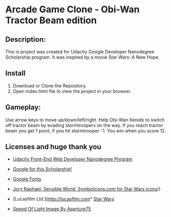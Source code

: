 # Arcade Game Clone - Obi-Wan Tractor Beam edition

## Description:
This is project was created for Udacity Google Developer Nanodegree Scholarship program.
It was inspired by a movie Star Wars: A New Hope.

## Install
1. Download or Clone the Repository.
2. Open index.html file to view the project in your browser.

## Gameplay:
Use arrow keys to move up/down/left/right.
Help Obi-Wan Kenobi to switch off tractor beam by evading stormtroopers on the way.
If you reach tractor beam you get 1 point, if you hit stormtrooper -1.
You win when you score 12.

## Licenses and huge thank you
* [Udacity Front-End Web Developer Nanodegree Program](https://udacity.com/course/front-end-web-developer-nanodegree--nd001)
* [Google for this Scholarship!](https://developers.google.com/training/)
* [Google Fonts](https://fonts.google.com/)
* [Jory Raphael, Sensible World, Symbolicons.com for Star Wars icons](https://symbolicons.com/license)/)

* [Lucasfilm Ltd.](http://lucasfilm.com* [Star Wars](https://www.starwars.com/)
* [Speed Of Light Image By Aperture75](https://www.shutterstock.com/image-illustration/particle-space-traveling-zoom-background-351712073?src=library)